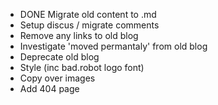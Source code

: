 * DONE  Migrate old content to .md
* Setup discus / migrate comments
* Remove any links to old blog
* Investigate 'moved permantaly' from old blog
* Deprecate old blog
* Style (inc bad.robot logo font)
* Copy over images
* Add 404 page
